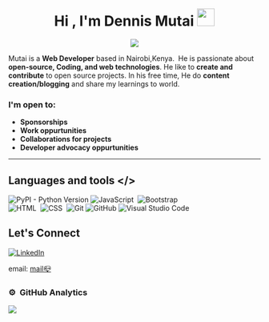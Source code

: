 <h1 align="center">Hi , I'm Dennis Mutai <img src="https://media.giphy.com/media/hvRJCLFzcasrR4ia7z/giphy.gif" width="35"></h1>
<p align="center">
  <a href="https://github.com/jaypavasiya"><img src="https://readme-typing-svg.herokuapp.com?duration=3000&lines=Web+Developer;Web+Explorer%20|%20UI+Designer%20;Content%20Creator%20|+Blogger&center=true&width=500&height=50"></a>
</p>


Mutai is a **Web Developer** based in Nairobi,Kenya.&nbsp;
He is passionate about **open-source, Coding, and web technologies**.
He like to **create and contribute** to open source projects. In his free time, He do **content creation/blogging** and share my learnings to world.

### I'm open to:
- **Sponsorships**
- **Work oppurtunities**
- **Collaborations for projects**
- **Developer advocacy oppurtunities** 
---

## Languages and tools  </>
  

![PyPI - Python Version](https://img.shields.io/pypi/pyversions/Django?style=plastic)
![JavaScript](https://img.shields.io/badge/-JavaScript-05122A?style=flat&logo=javascript)&nbsp;
![Bootstrap](https://img.shields.io/badge/-Bootstrap-05122A?style=flat&logo=bootstrap&logoColor=563D7C)\
![HTML](https://img.shields.io/badge/-HTML-05122A?style=flat&logo=HTML5)&nbsp;
![CSS](https://img.shields.io/badge/-CSS-05122A?style=flat&logo=CSS3&logoColor=1572B6)&nbsp;
![Git](https://img.shields.io/badge/-Git-05122A?style=flat&logo=git)
![GitHub](https://img.shields.io/badge/-GitHub-05122A?style=flat&logo=github)
![Visual Studio Code](https://img.shields.io/badge/-Visual%20Studio%20Code-05122A?style=flat&logo=visual-studio-code&logoColor=007ACC)
</div>     

## Let's Connect

<a class="social-icon" href="https://twitter.com/?logout=1650291511441" target="_blank"> 
        <ion-icon name="logo-twitter"></ion-icon>

[![LinkedIn](https://img.shields.io/badge/LinkedIn-%230077B5.svg?logo=linkedin&logoColor=white)](https://www.linkedin.com/in/dennis-mutai-864a43204) 

<!-- ## Portfolio:https://denniskipkirui.github.io/Portfolio/ -->
 email: <a href="mailto:kipkiruimutai33@gmailcom"> mail📪</a>

### ⚙️ &nbsp;GitHub Analytics

![](https://github-readme-streak-stats.herokuapp.com/?user=thegeekyb0y&theme=algolia&hide_border=false) 
